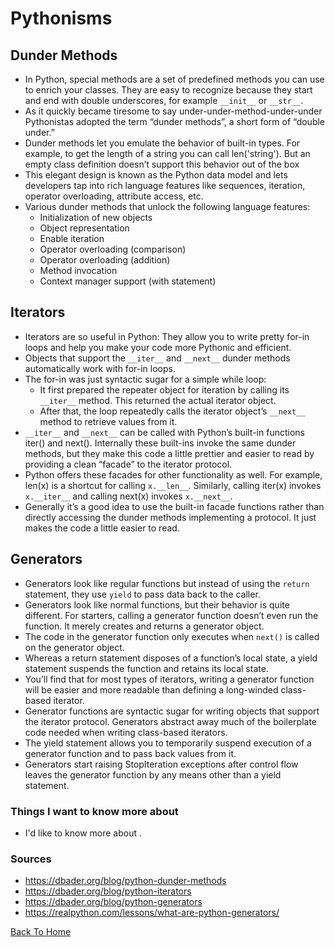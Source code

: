 # Pythonisms

## Dunder Methods

- In Python, special methods are a set of predefined methods you can use to enrich your classes. They are easy to recognize because they start and end with double underscores, for example `__init__` or `__str__`.
- As it quickly became tiresome to say under-under-method-under-under Pythonistas adopted the term “dunder methods”, a short form of “double under.”
- Dunder methods let you emulate the behavior of built-in types. For example, to get the length of a string you can call len('string'). But an empty class definition doesn’t support this behavior out of the box
- This elegant design is known as the Python data model and lets developers tap into rich language features like sequences, iteration, operator overloading, attribute access, etc.
- Various dunder methods that unlock the following language features:
  - Initialization of new objects
  - Object representation
  - Enable iteration
  - Operator overloading (comparison)
  - Operator overloading (addition)
  - Method invocation
  - Context manager support (with statement)

## Iterators

- Iterators are so useful in Python: They allow you to write pretty for-in loops and help you make your code more Pythonic and efficient.
- Objects that support the `__iter__` and `__next__` dunder methods automatically work with for-in loops.
- The for-in was just syntactic sugar for a simple while loop:
  - It first prepared the repeater object for iteration by calling its `__iter__` method. This returned the actual iterator object.
  - After that, the loop repeatedly calls the iterator object’s `__next__` method to retrieve values from it.
-  `__iter__` and `__next__` can be called with Python’s built-in functions iter() and next(). Internally these built-ins invoke the same dunder methods, but they make this code a little prettier and easier to read by providing a clean “facade” to the iterator protocol.
- Python offers these facades for other functionality as well. For example, len(x) is a shortcut for calling `x.__len__`. Similarly, calling iter(x) invokes `x.__iter__` and calling next(x) invokes `x.__next__`.
- Generally it’s a good idea to use the built-in facade functions rather than directly accessing the dunder methods implementing a protocol. It just makes the code a little easier to read.

## Generators

- Generators look like regular functions but instead of using the `return` statement, they use `yield` to pass data back to the caller.
- Generators look like normal functions, but their behavior is quite different. For starters, calling a generator function doesn’t even run the function. It merely creates and returns a generator object.
- The code in the generator function only executes when `next()` is called on the generator object.
- Whereas a return statement disposes of a function’s local state, a yield statement suspends the function and retains its local state.
- You’ll find that for most types of iterators, writing a generator function will be easier and more readable than defining a long-winded class-based iterator.
- Generator functions are syntactic sugar for writing objects that support the iterator protocol. Generators abstract away much of the boilerplate code needed when writing class-based iterators.
- The yield statement allows you to temporarily suspend execution of a generator function and to pass back values from it.
- Generators start raising StopIteration exceptions after control flow leaves the generator function by any means other than a yield statement.

### Things I want to know more about

- I'd like to know more about .

### Sources

- <https://dbader.org/blog/python-dunder-methods>
- <https://dbader.org/blog/python-iterators>
- <https://dbader.org/blog/python-generators>
- <https://realpython.com/lessons/what-are-python-generators/>

[Back To Home](../README.md)